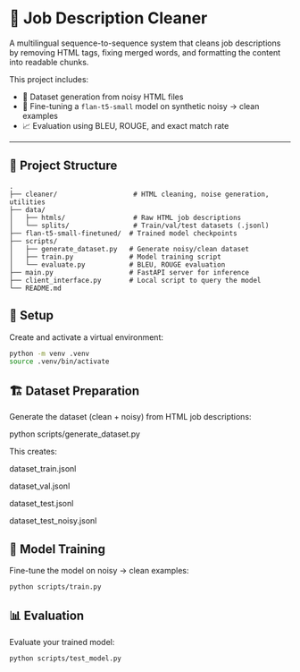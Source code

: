 # 🧹 Job Description Cleaner

A multilingual sequence-to-sequence system that cleans job descriptions by removing HTML tags, fixing merged words, and formatting the content into readable chunks.

This project includes:

- 💾 Dataset generation from noisy HTML files
- 🧠 Fine-tuning a `flan-t5-small` model on synthetic noisy → clean examples
- 📈 Evaluation using BLEU, ROUGE, and exact match rate

---

## 📁 Project Structure

```text
.
├── cleaner/                   # HTML cleaning, noise generation, utilities
├── data/
│   ├── htmls/                 # Raw HTML job descriptions
│   └── splits/                # Train/val/test datasets (.jsonl)
├── flan-t5-small-finetuned/  # Trained model checkpoints
├── scripts/
│   ├── generate_dataset.py   # Generate noisy/clean dataset
│   ├── train.py              # Model training script
│   └── evaluate.py           # BLEU, ROUGE evaluation
├── main.py                   # FastAPI server for inference
├── client_interface.py       # Local script to query the model
└── README.md
```

## 🔧 Setup

Create and activate a virtual environment:

```bash
python -m venv .venv
source .venv/bin/activate
```

## 🏗️ Dataset Preparation

Generate the dataset (clean + noisy) from HTML job descriptions:

python scripts/generate_dataset.py

This creates:

dataset_train.jsonl

dataset_val.jsonl

dataset_test.jsonl

dataset_test_noisy.jsonl

## 🧠 Model Training

Fine-tune the model on noisy → clean examples:

```bash
python scripts/train.py
```

## 📊 Evaluation

Evaluate your trained model:

```bash
python scripts/test_model.py
```
